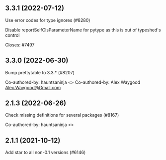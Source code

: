 ## 3.3.1 (2022-07-12)

Use error codes for type ignores (#8280)

Disable reportSelfClsParameterName for pytype as this is out of typeshed's
control

Closes: #7497

## 3.3.0 (2022-06-30)

Bump prettytable to 3.3.* (#8207)

Co-authored-by: hauntsaninja <>
Co-authored-by: Alex Waygood <Alex.Waygood@Gmail.com>

## 2.1.3 (2022-06-26)

Check missing definitions for several packages (#8167)

Co-authored-by: hauntsaninja <>

## 2.1.1 (2021-10-12)

Add star to all non-0.1 versions (#6146)

